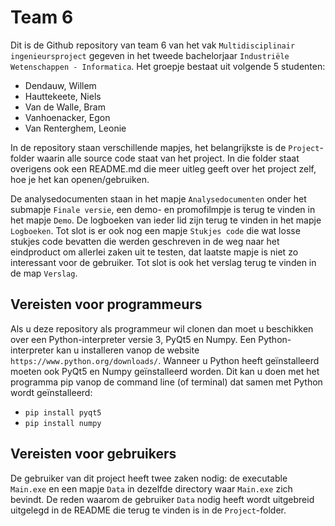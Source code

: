 Team 6
=====
Dit is de Github repository van team 6 van het vak `Multidisciplinair ingenieursproject` gegeven in het tweede bachelorjaar `Industriële Wetenschappen - Informatica`. Het groepje bestaat uit volgende 5 studenten:
* Dendauw, Willem
* Hauttekeete, Niels
* Van de Walle, Bram
* Vanhoenacker, Egon
* Van Renterghem, Leonie

In de repository staan verschillende mapjes, het belangrijkste is de `Project`-folder waarin alle source code staat van het project. In die folder staat overigens ook een README.md die meer uitleg geeft over het project zelf, hoe je het kan openen/gebruiken.  
  
De analysedocumenten staan in het mapje `Analysedocumenten` onder het submapje `Finale versie`, een demo- en promofilmpje is terug te vinden in het mapje `Demo`. De logboeken van ieder lid zijn terug te vinden in het mapje `Logboeken`. Tot slot is er ook nog een mapje `Stukjes code` die wat losse stukjes code bevatten die werden geschreven in de weg naar het eindproduct om allerlei zaken uit te testen, dat laatste mapje is niet zo interessant voor de gebruiker. Tot slot is ook het verslag terug te vinden in de map `Verslag`.

## Vereisten voor programmeurs
Als u deze repository als programmeur wil clonen dan moet u beschikken over een Python-interpreter versie 3, PyQt5 en Numpy. Een Python-interpreter kan u installeren vanop de website `https://www.python.org/downloads/`. Wanneer u Python heeft geïnstalleerd moeten ook PyQt5 en Numpy geïnstalleerd worden. Dit kan u doen met het programma pip vanop de command line (of terminal) dat samen met Python wordt geïnstalleerd:
* `pip install pyqt5`
* `pip install numpy`

## Vereisten voor gebruikers
De gebruiker van dit project heeft twee zaken nodig: de executable `Main.exe` en een mapje `Data` in dezelfde directory waar `Main.exe` zich bevindt. De reden waarom de gebruiker `Data` nodig heeft wordt uitgebreid uitgelegd in de README die terug te vinden is in de `Project`-folder.
